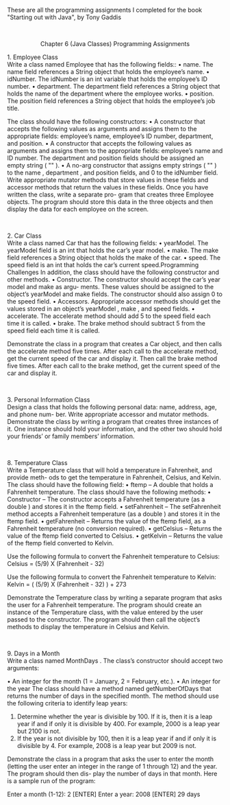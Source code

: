 These are all the programming assignments I completed for the book "Starting out with Java", by Tony Gaddis<br />

<br />

<p align="center">Chapter 6 (Java Classes) Programming Assignments</p>


<span>1.</span> Employee Class <br />
Write a class named Employee that has the following fields::
• name. The name field references a String object that holds the employee’s name.
• idNumber. The idNumber is an int variable that holds the employee’s ID number.
• department. The department field references a String object that holds the name of
  the department where the employee works.
• position. The position field references a String object that holds the employee’s
  job title.

The class should have the following constructors:
• A constructor that accepts the following values as arguments and assigns them to the
appropriate fields: employee’s name, employee’s ID number, department, and position.
• A constructor that accepts the following values as arguments and assigns them to the
appropriate fields: employee’s name and ID number. The department and position
fields should be assigned an empty string ( "" ).
• A no-arg constructor that assigns empty strings ( "" ) to the name , department , and
position fields, and 0 to the idNumber field.
Write appropriate mutator methods that store values in these fields and accessor methods
that return the values in these fields. Once you have written the class, write a separate pro-
gram that creates three Employee objects.
The program should store this data in the three objects and then display the data for each
employee on the screen.

<br />



<span>2.</span> Car Class <br />
Write a class named Car that has the following fields:
• yearModel. The yearModel field is an int that holds the car’s year model.
• make. The make field references a String object that holds the make of the car.
• speed. The speed field is an int that holds the car’s current speed.Programming Challenges
In addition, the class should have the following constructor and other methods.
• Constructor. The constructor should accept the car’s year model and make as argu-
ments. These values should be assigned to the object’s yearModel and make fields. The
constructor should also assign 0 to the speed field.
• Accessors. Appropriate accessor methods should get the values stored in an object’s
yearModel , make , and speed fields.
• accelerate. The accelerate method should add 5 to the speed field each time it is called.
• brake. The brake method should subtract 5 from the speed field each time it is called.<br />

Demonstrate the class in a program that creates a Car object, and then calls the accelerate
method five times. After each call to the accelerate method, get the current speed of the car
and display it. Then call the brake method five times. After each call to the brake method,
get the current speed of the car and display it.

<br />



<span>3.</span> Personal Information Class <br />
Design a class that holds the following personal data: name, address, age, and phone num-
ber. Write appropriate accessor and mutator methods. Demonstrate the class by writing a
program that creates three instances of it. One instance should hold your information, and
the other two should hold your friends’ or family members’ information.

<br />



<span>8.</span> Temperature Class <br />
Write a Temperature class that will hold a temperature in Fahrenheit, and provide meth-
ods to get the temperature in Fahrenheit, Celsius, and Kelvin. The class should have the
following field:
• ftemp – A double that holds a Fahrenheit temperature.
The class should have the following methods:
• Constructor – The constructor accepts a Fahrenheit temperature (as a double ) and
stores it in the ftemp field.
• setFahrenheit – The setFahrenheit method accepts a Fahrenheit temperature (as a
double ) and stores it in the ftemp field.
• getFahrenheit – Returns the value of the ftemp field, as a Fahrenheit temperature (no
conversion required).
• getCelsius – Returns the value of the ftemp field converted to Celsius.
• getKelvin – Returns the value of the ftemp field converted to Kelvin.

Use the following formula to convert the Fahrenheit temperature to Celsius:
Celsius = (5/9) X (Fahrenheit - 32)

Use the following formula to convert the Fahrenheit temperature to Kelvin:
Kelvin = ( (5/9) X (Fahrenheit - 32) ) + 273

Demonstrate the Temperature class by writing a separate program that asks the user for a
Fahrenheit temperature. The program should create an instance of the Temperature class,
with the value entered by the user passed to the constructor. The program should then call
the object’s methods to display the temperature in Celsius and Kelvin.

<br />



<span>9.</span> Days in a Month <br />
Write a class named MonthDays . The class’s constructor should accept two arguments:

• An integer for the month (1 = January, 2 = February, etc.).
• An integer for the year
The class should have a method named getNumberOfDays that returns the number of days
in the specified month. The method should use the following criteria to identify leap years:
1. Determine whether the year is divisible by 100. If it is, then it is a leap year if and if
only it is divisible by 400. For example, 2000 is a leap year but 2100 is not.
2. If the year is not divisible by 100, then it is a leap year if and if only it is divisible by 4. 
For example, 2008 is a leap year but 2009 is not.

Demonstrate the class in a program that asks the user to enter the month (letting the user
enter an integer in the range of 1 through 12) and the year. The program should then dis-
play the number of days in that month. Here is a sample run of the program:<br />

Enter a month (1-12): 2 [ENTER]
Enter a year: 2008 [ENTER]
29 days

<br />

